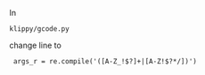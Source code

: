 In 
```
klippy/gcode.py
```

change line to
```
 args_r = re.compile('([A-Z_!$?]+|[A-Z!$?*/])')
```
